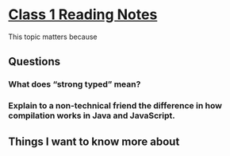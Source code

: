 # [Class 1 Reading Notes](https://github.com/snur206/reading-notes/blob/main/401/class1notes.md)

This topic matters because 

## Questions

### What does “strong typed” mean?


### Explain to a non-technical friend the difference in how compilation works in Java and JavaScript.



## Things I want to know more about


